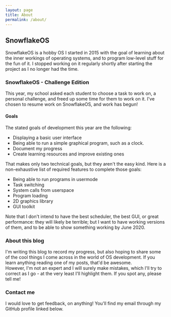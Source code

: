 ```yaml
---
layout: page
title: About
permalink: /about/
---
```


## SnowflakeOS

SnowflakeOS is a hobby OS I started in 2015 with the goal of learning about the inner workings of operating systems, and to program low-level stuff for the fun of it. I stopped working on it regularly shortly after starting the project as I no longer had the time.

### SnowflakeOS - Challenge Edition

This year, my school asked each student to choose a task to work on, a personal challenge, and freed up some time for them to work on it. I've chosen to resume work on SnowflakeOS, and work has begun!

#### Goals

The stated goals of development this year are the following:

- Displaying a basic user interface
- Being able to run a simple graphical program, such as a clock.
- Document my progress
- Create learning resources and improve existing ones

That makes only two technical goals, but they aren't the easy kind. Here is a non-exhaustive list of required features to complete those goals:

- Being able to run programs in usermode
- Task switching
- System calls from userspace
- Program loading
- 2D graphics library
- GUI toolkit

Note that I don't intend to have the best scheduler, the best GUI, or great performance: they will likely be terrible; but I want to have working versions of them, and to be able to show something working by June 2020.

### About this blog

I'm writing this blog to record my progress, but also hoping to share some of the cool things I come across in the world of OS development. If you learn anything reading one of my posts, that'd be awesome.  
However, I'm not an expert and I will surely make mistakes, which I'll try to correct as I go - at the very least I'll highlight them. If you spot any, please tell me!

### Contact me

I would love to get feedback, on anything! You'll find my email through my GitHub profile linked below.
